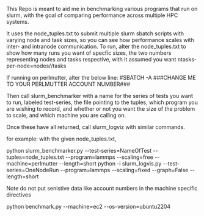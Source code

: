 This Repo is meant to aid me in benchmarking various programs that run on slurm, with the goal of comparing performance across multiple HPC systems.

It uses the node_tuples.txt to submit multiple slurm sbatch scripts with varying node and task sizes, so you can see how performance scales with inter- and intranode communication.
To run, alter the node_tuples.txt to show how many runs you want of specfic sizes, the two numbers representing nodes and tasks respective, with it assumed you want ntasks-per-node=nodes//tasks

If running on perlmutter, alter the below line:
#SBATCH -A ###CHANGE ME TO YOUR PERLMUTTER ACCOUNT NUMBER###

Then call slurm_benchmarker with a name for the series of tests you want to run, labeled test-series, the file pointing to the tuples, which program you are wishing to record, and whether or not you want the size of the problem to scale, and which machine you are calling on. 

Once these have all returned, call slurm_logviz with similar commands.

for example:
with the given node_tuples.txt,

python slurm_benchmarker.py --test-series=NameOfTest --tuples=node_tuples.txt --program=lammps --scaling=free --machine=perlmutter --length=short
python -i slurm_logvis.py --test-series=OneNodeRun --program=lammps --scaling=fixed --graph=False --length=short

Note do not put senistive data like account numbers in the machine specific directives

python benchmark.py  --machine=ec2 --os-version=ubuntu2204

